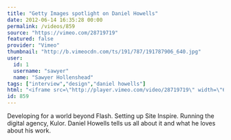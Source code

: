 ```yaml
---
title: "Getty Images spotlight on Daniel Howells"
date: 2012-06-14 16:35:28 00:00
permalink: /videos/859
source: "https://vimeo.com/28719719"
featured: false
provider: "Vimeo"
thumbnail: "http://b.vimeocdn.com/ts/191/787/191787906_640.jpg"
user:
  id: 1
  username: "sawyer"
  name: "Sawyer Hollenshead"
tags: ["interview","design","daniel howells"]
html: "<iframe src=\"http://player.vimeo.com/video/28719719\" width=\"640\" height=\"360\" frameborder=\"0\" webkitAllowFullScreen mozallowfullscreen allowFullScreen></iframe>"
id: 859
---
```


Developing for a world beyond Flash. Setting up Site Inspire. Running the digital agency, Kulor. Daniel Howells tells us all about it and what he loves about his work.